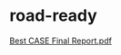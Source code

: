 # road-ready
[Best CASE Final Report.pdf](https://github.com/user-attachments/files/21019280/Best.CASE.Final.Report.pdf)
